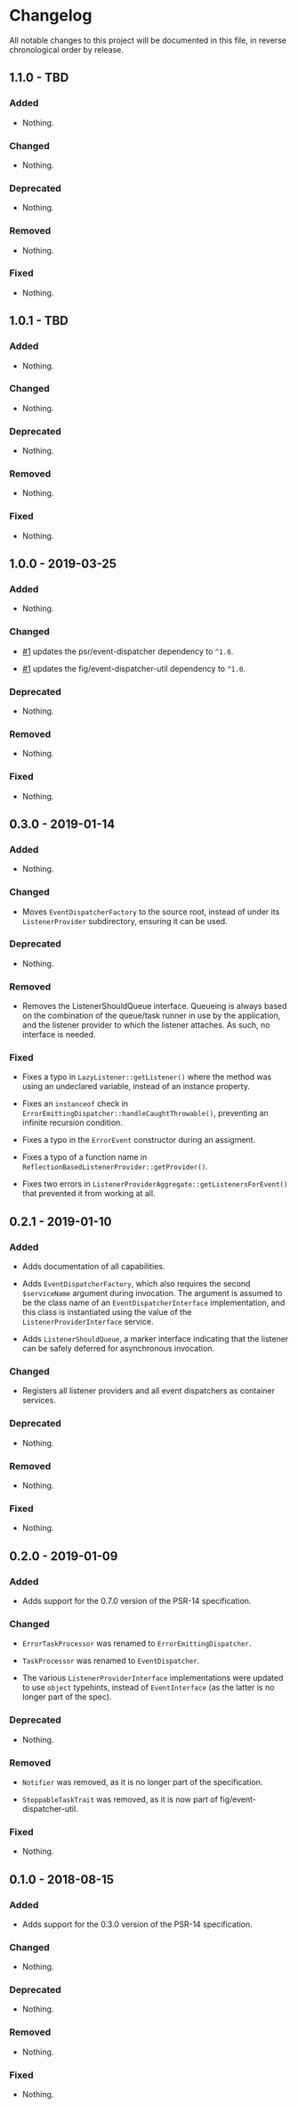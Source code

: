 # Changelog

All notable changes to this project will be documented in this file, in reverse chronological order by release.

## 1.1.0 - TBD

### Added

- Nothing.

### Changed

- Nothing.

### Deprecated

- Nothing.

### Removed

- Nothing.

### Fixed

- Nothing.

## 1.0.1 - TBD

### Added

- Nothing.

### Changed

- Nothing.

### Deprecated

- Nothing.

### Removed

- Nothing.

### Fixed

- Nothing.

## 1.0.0 - 2019-03-25

### Added

- Nothing.

### Changed

- [#1](https://github.com/phly/phly-event-dispatcher/pull/1) updates the psr/event-dispatcher dependency to `^1.0`.

- [#1](https://github.com/phly/phly-event-dispatcher/pull/1) updates the fig/event-dispatcher-util dependency to `^1.0`.

### Deprecated

- Nothing.

### Removed

- Nothing.

### Fixed

- Nothing.

## 0.3.0 - 2019-01-14

### Added

- Nothing.

### Changed

- Moves `EventDispatcherFactory` to the source root, instead of under its
  `ListenerProvider` subdirectory, ensuring it can be used.

### Deprecated

- Nothing.

### Removed

- Removes the ListenerShouldQueue interface. Queueing is always based on the
  combination of the queue/task runner in use by the application, and the
  listener provider to which the listener attaches. As such, no interface is
  needed.

### Fixed

- Fixes a typo in `LazyListener::getListener()` where the method was using an
  undeclared variable, instead of an instance property.

- Fixes an `instanceof` check in `ErrorEmittingDispatcher::handleCaughtThrowable()`,
  preventing an infinite recursion condition. 

- Fixes a typo in the `ErrorEvent` constructor during an assigment.

- Fixes a typo of a function name in `ReflectionBasedListenerProvider::getProvider()`.

- Fixes two errors in `ListenerProviderAggregate::getListenersForEvent()` that
  prevented it from working at all.

## 0.2.1 - 2019-01-10

### Added

- Adds documentation of all capabilities.

- Adds `EventDispatcherFactory`, which also requires the second `$serviceName`
  argument during invocation. The argument is assumed to be the class name of an
  `EventDispatcherInterface` implementation, and this class is instantiated
  using the value of the `ListenerProviderInterface` service.

- Adds `ListenerShouldQueue`, a marker interface indicating that the listener
  can be safely deferred for asynchronous invocation.

### Changed

- Registers all listener providers and all event dispatchers as container services.

### Deprecated

- Nothing.

### Removed

- Nothing.

### Fixed

- Nothing.

## 0.2.0 - 2019-01-09

### Added

- Adds support for the 0.7.0 version of the PSR-14 specification.

### Changed

- `ErrorTaskProcessor` was renamed to `ErrorEmittingDispatcher`.

- `TaskProcessor` was renamed to `EventDispatcher`.

- The various `ListenerProviderInterface` implementations were updated to use
  `object` typehints, instead of `EventInterface` (as the latter is no longer part
  of the spec).

### Deprecated

- Nothing.

### Removed

- `Notifier` was removed, as it is no longer part of the specification.

- `StoppableTaskTrait` was removed, as it is now part of fig/event-dispatcher-util.

### Fixed

- Nothing.

## 0.1.0 - 2018-08-15

### Added

- Adds support for the 0.3.0 version of the PSR-14 specification.

### Changed

- Nothing.

### Deprecated

- Nothing.

### Removed

- Nothing.

### Fixed

- Nothing.
